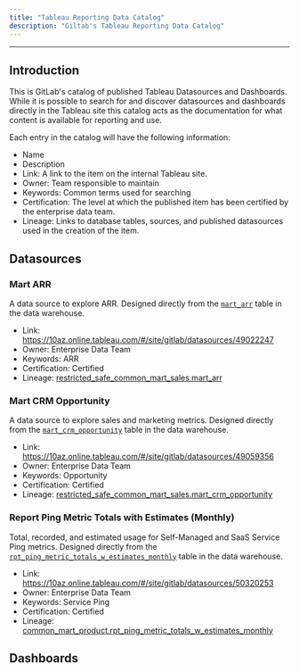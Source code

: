 ```yaml
---
title: "Tableau Reporting Data Catalog"
description: "Giltab's Tableau Reporting Data Catalog"
---
```


---

## Introduction

This is GitLab's catalog of published Tableau Datasources and Dashboards.  While it is possible to search for and discover datasources and dashboards directly in the Tableau site this catalog acts as the documentation for what content is available for reporting and use.

Each entry in the catalog will have the following information:

- Name
- Description
- Link: A link to the item on the internal Tableau site.
- Owner: Team responsible to maintain
- Keywords: Common terms used for searching
- Certification: The level at which the published item has been certified by the enterprise data team.
- Lineage: Links to database tables, sources, and published datasources used in the creation of the item.

## Datasources

### Mart ARR

A data source to explore ARR.  Designed directly from the [`mart_arr`](https://dbt.gitlabdata.com/#!/model/model.gitlab_snowflake.mart_arr) table in the data warehouse.

- Link: https://10az.online.tableau.com/#/site/gitlab/datasources/49022247
- Owner: Enterprise Data Team
- Keywords: ARR
- Certification: Certified
- Lineage: [restricted_safe_common_mart_sales.mart_arr](https://dbt.gitlabdata.com/#!/model/model.gitlab_snowflake.mart_arr)

### Mart CRM Opportunity

A data source to explore sales and marketing metrics.  Designed directly from the [`mart_crm_opportunity`](https://dbt.gitlabdata.com/#!/model/model.gitlab_snowflake.mart_crm_opportunity) table in the data warehouse.

- Link: https://10az.online.tableau.com/#/site/gitlab/datasources/49059356
- Owner: Enterprise Data Team
- Keywords: Opportunity
- Certification: Certified
- Lineage: [restricted_safe_common_mart_sales.mart_crm_opportunity](https://dbt.gitlabdata.com/#!/model/model.gitlab_snowflake.mart_crm_opportunity)

### Report Ping Metric Totals with Estimates (Monthly)

Total, recorded, and estimated usage for Self-Managed and SaaS Service Ping metrics. Designed directly from the [`rpt_ping_metric_totals_w_estimates_monthly`](https://dbt.gitlabdata.com/#!/model/model.gitlab_snowflake.rpt_ping_metric_totals_w_estimates_monthly) table in the data warehouse.

- Link: https://10az.online.tableau.com/#/site/gitlab/datasources/50320253
- Owner: Enterprise Data Team
- Keywords: Service Ping
- Certification: Certified
- Lineage: [common_mart_product.rpt_ping_metric_totals_w_estimates_monthly](https://dbt.gitlabdata.com/#!/model/model.gitlab_snowflake.rpt_ping_metric_totals_w_estimates_monthly)

## Dashboards
